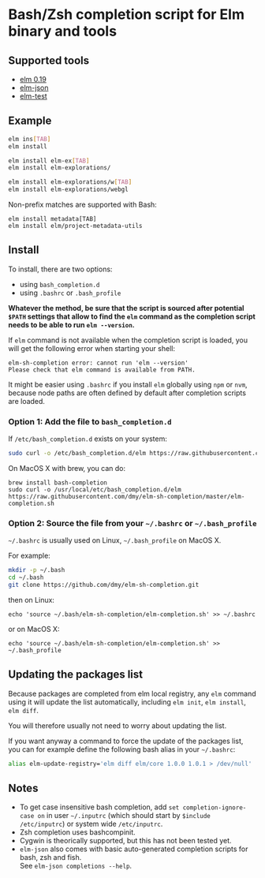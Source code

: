 # Bash/Zsh completion script for Elm binary and tools

## Supported tools
* [elm 0.19](https://guide.elm-lang.org/install.html)
* [elm-json](https://www.npmjs.com/package/elm-json)
* [elm-test](https://www.npmjs.com/package/elm-test)


## Example
```sh
elm ins[TAB]
elm install

elm install elm-ex[TAB]
elm install elm-explorations/

elm install elm-explorations/w[TAB]
elm install elm-explorations/webgl
```

Non-prefix matches are supported with Bash:
```
elm install metadata[TAB]
elm install elm/project-metadata-utils
```

## Install
To install, there are two options:
* using `bash_completion.d`
* using `.bashrc` or `.bash_profile`

**Whatever the method, be sure that the script is sourced after
potential `$PATH` settings that allow to find the `elm` command
as the completion script needs to be able to run `elm --version`.**

If `elm` command is not available when the completion script is loaded,
you will get the following error when starting your shell:
```
elm-sh-completion error: cannot run 'elm --version'
Please check that elm command is available from PATH.
```

It might be easier using `.bashrc` if you install `elm` globally using `npm`
or `nvm`, because node paths are often defined by default after completion
scripts are loaded.

 
### Option 1: Add the file to `bash_completion.d`
If `/etc/bash_completion.d` exists on your system:

```sh
sudo curl -o /etc/bash_completion.d/elm https://raw.githubusercontent.com/dmy/elm-sh-completion/master/elm-completion.sh
```

On MacOS X with brew, you can do:
```
brew install bash-completion
sudo curl -o /usr/local/etc/bash_completion.d/elm https://raw.githubusercontent.com/dmy/elm-sh-completion/master/elm-completion.sh
```

### Option 2: Source the file from your `~/.bashrc` or `~/.bash_profile`

`~/.bashrc` is usually used on Linux, `~/.bash_profile` on MacOS X.

For example:
```sh
mkdir -p ~/.bash
cd ~/.bash
git clone https://github.com/dmy/elm-sh-completion.git
```
then on Linux:
```
echo 'source ~/.bash/elm-sh-completion/elm-completion.sh' >> ~/.bashrc
```
or on MacOS X:
```
echo 'source ~/.bash/elm-sh-completion/elm-completion.sh' >> ~/.bash_profile
```


## Updating the packages list
Because packages are completed from elm local registry, any `elm` command using
it will update the list automatically, including `elm init`, `elm install`,
`elm diff`.

You will therefore usually not need to worry about updating the list.

If you want anyway a command to force the update of the packages list, you can
for example define the following bash alias in your `~/.bashrc`:
```sh
alias elm-update-registry='elm diff elm/core 1.0.0 1.0.1 > /dev/null'
```

## Notes
* To get case insensitive bash completion, add `set completion-ignore-case on`
in user `~/.inputrc` (which should start by `$include /etc/inputrc`) or
system wide `/etc/inputrc`.
* Zsh completion uses bashcompinit.
* Cygwin is theorically supported, but this has not been tested yet.
* `elm-json` also comes with basic auto-generated completion scripts for bash,
zsh and fish.  
See `elm-json completions --help`.
